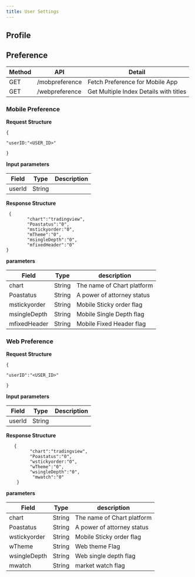 ```yaml
---
title: User Settings
---
```


## Profile

## Preference

|Method	     |API   	|Detail        |
|------------|----------|------------------ |
| GET|/mobpreference    |Fetch Preference for Mobile App|
| GET|/webpreference |Get Multiple Index Details with titles|

### Mobile Preference

__Request Structure__ 

```
{

"userID:"<USER_ID>"

}
```
__Input parameters__


|Field	| Type	|Description|
|-------|-------------------|-------------------------------|
|userId	|String	|   


__Response Structure__

```
 {
     	"chart":"tradingview",
    	"Poastatus":"0", 
  	    "mstickyorder:"0", 
  	    "mTheme":"0",
        "msingleDepth":"0", 
        "mfixedHeader":"0" 
}

```
__parameters__


|Field	     |Type   	|description        |
|------------|----------|------------------ |
|chart	 |String       |The name of Chart platform        |
|Poastatus	 |String	    |A power of attorney status  |
|mstickyorder    |String	    |Mobile Sticky order flag           |
|msingleDepth      |String    |Mobile Single Depth flag               |
|mfixedHeader    	 |String	    |Mobile Fixed Header flag          |


### Web Preference

__Request Structure__ 

```
{

"userID":"<USER_ID>"

}
```
__Input parameters__


|Field	| Type	|Description|
|-------|-------------------|-------------------------------|
|userId	|String	|   


__Response Structure__

```
   {
     	 "chart":"tradingview",
    	 "Poastatus":"0", 
  	     "wstickyorder:"0", 
  	     "wTheme":"0",
         "wsingleDepth":"0", 
          "mwatch":"0"
    }
```
__parameters__


|Field	     |Type   	|description        |
|------------|----------|------------------ |
|chart	 |String       |The name of Chart platform           |
|Poastatus	 |String	    |A power of attorney status  |
|wstickyorder    |String	    |Mobile Sticky order flag       |
|wTheme      |String    |Web theme Flag               |
|wsingleDepth    	 |String	    |Web single depth flag  |
|mwatch    	 |String	    |market watch flag          |
